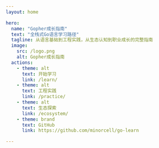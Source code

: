 ```yaml
---
layout: home

hero:
  name: "Gopher成长指南"
  text: "全栈式Go语言学习路径"
  tagline: 从语言基础到工程实践，从生态认知到职业成长的完整指南
  image:
    src: /logo.png
    alt: Gopher成长指南
  actions:
    - theme: alt
      text: 开始学习
      link: /learn/
    - theme: alt
      text: 工程实践
      link: /practice/
    - theme: alt
      text: 生态探索
      link: /ecosystem/
    - theme: brand
      text: GitHub
      link: https://github.com/minorcell/go-learn

---
```


<ModuleShowcase />

<script setup>
import ModuleShowcase from './.vitepress/components/ModuleShowcase.vue'
</script>